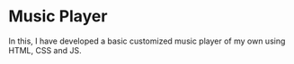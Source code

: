 # Music Player
 In this, I have developed a basic customized music player of my own using HTML, CSS and JS.
